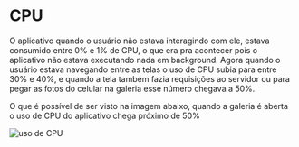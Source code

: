# CPU

O aplicativo quando o usuário não estava interagindo com ele, estava consumido entre 0% e 1% de CPU, o que era pra acontecer pois o aplicativo não estava executando nada em background. Agora quando o usuário estava navegando entre as telas o uso de CPU subia para entre 30% e 40%, e quando a tela também fazia requisições ao servidor ou para pegar as fotos do celular na galeria esse número chegava a 50%.

O que é possível de ser visto na imagem abaixo, quando a galeria é aberta o uso de CPU do aplicativo chega próximo de 50%

![uso de CPU](https://github.com/jailson-dias/projeto-android/CPU.png)